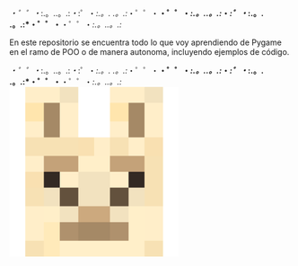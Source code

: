 
*・゜゜・*:.。..。.:*・*:゜・*:.。. .。.:*・゜゜・**・゜゜・*:.。..。.:*・*:゜・*:.。. .。.:*・゜゜・**・゜゜・*:.。..。.:*


En este repositorio se encuentra todo lo que voy aprendiendo de Pygame en el ramo de POO o de manera autonoma, 
                              incluyendo ejemplos de código.

*・゜゜・*:.。..。.:*・*:゜・*:.。. .。.:*・゜゜・**・゜゜・*:.。..。.:*・*:゜・*:.。. .。.:*・゜゜・**・゜゜・*:.。..。.:*
<img src="./Images/Logo.png" style="max-width: 60%;"/>


